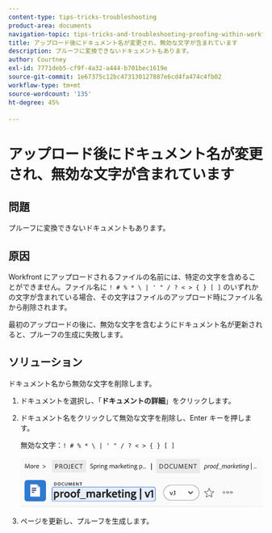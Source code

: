 ```yaml
---
content-type: tips-tricks-troubleshooting
product-area: documents
navigation-topic: tips-tricks-and-troubleshooting-proofing-within-workfront
title: アップロード後にドキュメント名が変更され、無効な文字が含まれています
description: プルーフに変換できないドキュメントもあります。
author: Courtney
exl-id: 7771deb5-cf9f-4a32-a444-b701bec1619e
source-git-commit: 1e67375c12bc473130127887e6cd4fa474c4fb02
workflow-type: tm+mt
source-wordcount: '135'
ht-degree: 45%

---
```


# アップロード後にドキュメント名が変更され、無効な文字が含まれています

## 問題

プルーフに変換できないドキュメントもあります。

## 原因

Workfront にアップロードされるファイルの名前には、特定の文字を含めることができません。ファイル名に `! # % * \ | ' " / ? < > { } [ ]` のいずれかの文字が含まれている場合、その文字はファイルのアップロード時にファイル名から削除されます。

最初のアップロードの後に、無効な文字を含むようにドキュメント名が更新されると、プルーフの生成に失敗します。

## ソリューション

ドキュメント名から無効な文字を削除します。

1. ドキュメントを選択し、「**ドキュメントの詳細**」をクリックします。
1. ドキュメント名をクリックして無効な文字を削除し、Enter キーを押します。

   無効な文字：`! # % * \ | ' " / ? < > { } [ ]`

   ![&#x200B; ドキュメント名 &#x200B;](assets/doc-name.png)

1. ページを更新し、プルーフを生成します。
